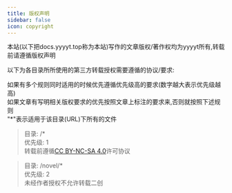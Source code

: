 ```yaml
---
title: 版权声明
sidebar: false
icon: copyright
---
```


本站(以下把docs.yyyyt.top称为本站)写作的文章版权/著作权均为yyyyt所有,转载前请遵循版权声明

以下为各目录所所使用的第三方转载授权需要遵循的协议/要求:  

如果有多个规则同时适用的时候优先遵循优先级高的要求(数字越大表示优先级越高)  
如果文章有写明相关版权要求的优先按照文章上标注的要求来,否则就按照下述规则  
"\*"表示适用于该目录(URL)下所有的文件

> 目录: /*  
> 优先级: 1  
> 转载前遵循[CC BY-NC-SA 4.0](https://creativecommons.org/licenses/by-nc-sa/4.0/deed.zh-hans)许可协议  

> 目录: /novel/*  
> 优先级: 2  
> 未经作者授权不允许转载二创  